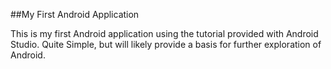 ##My First Android Application

This is my first Android application using the tutorial provided with Android Studio.  Quite Simple, but will likely provide a basis for further exploration of Android.


